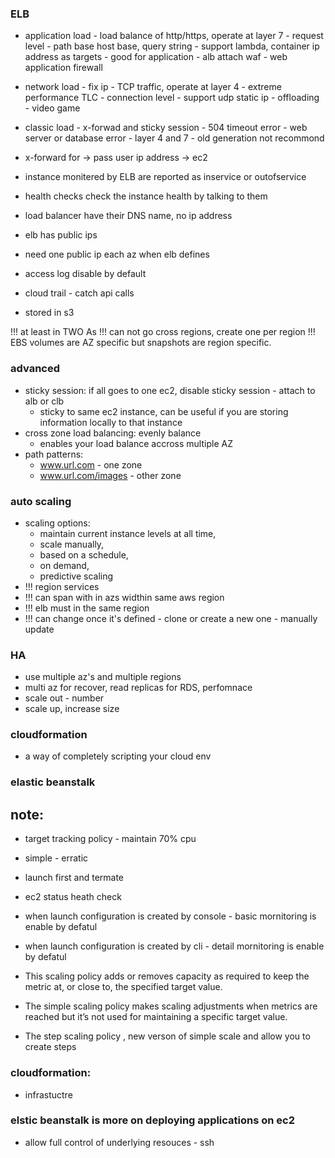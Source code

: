 ### ELB
- application load - load balance of http/https, operate at layer 7 - request level - path base host base, query string - support lambda, container ip address as targets - good for application -  alb attach waf - web application firewall

- network load - fix ip - TCP traffic, operate at layer 4 - extreme performance TLC - connection level - support udp static ip - offloading - video game

- classic load - x-forwad and sticky session - 504 timeout error - web server or database error - layer 4 and 7 - old generation not recommond

- x-forward for  -> pass user ip address -> ec2

- instance monitered by ELB are reported as inservice or outofservice
- health checks check the instance health by talking to them
- load balancer have their DNS name, no ip address


- elb has public ips
- need one public ip each az when elb defines

- access log disable by default
- cloud trail - catch api calls
- stored in s3

!!! at least in TWO As
!!! can not go cross regions, create one per region
!!! EBS volumes are AZ specific but snapshots are region specific.

### advanced
- sticky session: if all goes to one ec2, disable sticky session - attach to alb or clb
  - sticky to same ec2 instance, can be useful if you are storing information locally to that instance
- cross zone load balancing: evenly balance
  - enables your load balance accross multiple AZ
- path patterns: 
  - www.url.com - one zone
  - www.url.com/images - other zone
  
### auto scaling
- scaling options: 
    - maintain current instance levels at all time, 
    - scale manually, 
    - based on a schedule, 
    - on demand, 
    - predictive scaling
- !!! region services
- !!! can span with in azs widthin same aws region
- !!! elb must in the same region
- !!! can change once it's defined - clone or create a new one  - manually update


### HA
- use multiple az's and multiple regions 
- multi az for recover, read replicas for RDS, perfomnace
- scale out - number
- scale up, increase size

### cloudformation
- a way of completely scripting your cloud env

### elastic beanstalk


## note:
- target tracking policy -  maintain 70% cpu
- simple - erratic 
- launch first and termate
- ec2 status heath check
- when launch configuration is created by console - basic mornitoring is enable by defatul
- when launch configuration is created by cli - detail mornitoring is enable by defatul


- This scaling policy adds or removes capacity as required to keep the metric at, or close to, the specified target value.

- The simple scaling policy makes scaling adjustments when metrics are reached but it’s not used for maintaining a specific target value.

- The step scaling policy , new verson of simple scale and allow you to create steps


### cloudformation:
- infrastuctre

### elstic beanstalk is more on deploying applications on ec2
- allow full control of underlying resouces - ssh
